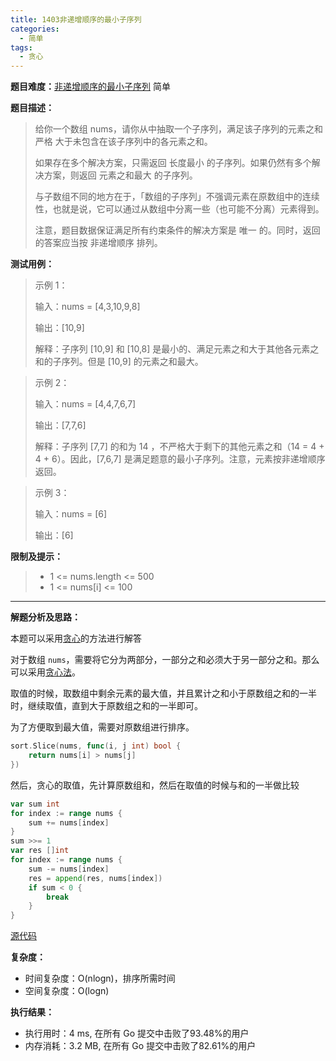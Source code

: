 ```yaml
---
title: 1403非递增顺序的最小子序列
categories:
  - 简单
tags:
  - 贪心
---
```


**题目难度：**[非递增顺序的最小子序列](https://leetcode.cn/problems/minimum-subsequence-in-non-increasing-order/) 简单

**题目描述：**

> 给你一个数组 nums，请你从中抽取一个子序列，满足该子序列的元素之和 严格 大于未包含在该子序列中的各元素之和。
> 
> 如果存在多个解决方案，只需返回 长度最小 的子序列。如果仍然有多个解决方案，则返回 元素之和最大 的子序列。
> 
> 与子数组不同的地方在于，「数组的子序列」不强调元素在原数组中的连续性，也就是说，它可以通过从数组中分离一些（也可能不分离）元素得到。
> 
> 注意，题目数据保证满足所有约束条件的解决方案是 唯一 的。同时，返回的答案应当按 非递增顺序 排列。

**测试用例：**

> 示例 1：
> 
> 输入：nums = [4,3,10,9,8]
> 
> 输出：[10,9]
> 
> 解释：子序列 [10,9] 和 [10,8] 是最小的、满足元素之和大于其他各元素之和的子序列。但是 [10,9] 的元素之和最大。

> 示例 2：
> 
> 输入：nums = [4,4,7,6,7]
> 
> 输出：[7,7,6]
> 
> 解释：子序列 [7,7] 的和为 14 ，不严格大于剩下的其他元素之和（14 = 4 + 4 + 6）。因此，[7,6,7] 是满足题意的最小子序列。注意，元素按非递增顺序返回。  

> 示例 3：
> 
> 输入：nums = [6]
> 
> 输出：[6]

**限制及提示：**
> - 1 <= nums.length <= 500
> - 1 <= nums[i] <= 100

---
**解题分析及思路：**

本题可以采用[贪心](../method/greedy.md)的方法进行解答


对于数组 `nums`，需要将它分为两部分，一部分之和必须大于另一部分之和。那么可以采用[贪心法](../method/greedy.md)。

取值的时候，取数组中剩余元素的最大值，并且累计之和小于原数组之和的一半时，继续取值，直到大于原数组之和的一半即可。

为了方便取到最大值，需要对原数组进行排序。
```go
sort.Slice(nums, func(i, j int) bool {
    return nums[i] > nums[j]
})
```

然后，贪心的取值，先计算原数组和，然后在取值的时候与和的一半做比较
```go
var sum int
for index := range nums {
    sum += nums[index]
}
sum >>= 1
var res []int
for index := range nums {
    sum -= nums[index]
    res = append(res, nums[index])
    if sum < 0 {
        break
    }
}
```

[源代码](https://github.com/lomtom/algorithm-go/blob/main/leetcode/1403非递增顺序的最小子序列_test.go)

**复杂度：**
- 时间复杂度：O(nlogn)，排序所需时间
- 空间复杂度：O(logn)

**执行结果：**

- 执行用时：4 ms, 在所有 Go 提交中击败了93.48%的用户
- 内存消耗：3.2 MB, 在所有 Go 提交中击败了82.61%的用户
